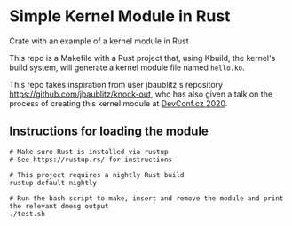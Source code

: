 # Simple Kernel Module in Rust
Crate with an example of a kernel module in Rust

This repo is a Makefile with a Rust project that, using Kbuild, the kernel's build system, will generate 
a kernel module file named `hello.ko`.

This repo takes inspiration from user jbaublitz's repository https://github.com/jbaublitz/knock-out, who has 
also given a talk on the process of creating this kernel module at 
[DevConf.cz 2020](https://www.youtube.com/watch?v=oacmnKlWZT8&t=32s).

## Instructions for loading the module
```
# Make sure Rust is installed via rustup
# See https://rustup.rs/ for instructions

# This project requires a nightly Rust build
rustup default nightly

# Run the bash script to make, insert and remove the module and print the relevant dmesg output
./test.sh

```
